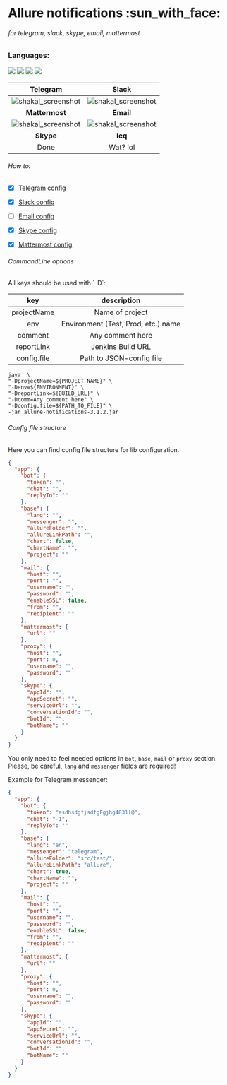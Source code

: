 <h1>Allure notifications :sun_with_face:</h1>
<h6>for telegram, slack, skype, email, mattermost</h6>

<h3>Languages:</h3>

![](readme_images/languages/United-Kingdom.png) ![](readme_images/languages/France.png) ![](readme_images/languages/Russia.png) ![](readme_images/languages/Ukraine.png)</h5>

| Telegram | Slack |
:-------------------------:|:-------------------------:
![shakal_screenshot](readme_images/telegram-en.png) | ![shakal_screenshot](readme_images/slack-en.png)
| **Mattermost** | **Email** |
![shakal_screenshot](readme_images/mattermost-ru.png) | ![shakal_screenshot](readme_images/email_en.png) 
| **Skype** | **Icq**  |
| Done | Wat? lol |


<h6>How to:</h6>

- [x] [Telegram config](https://github.com/qa-guru/allure-notifications/wiki/Telegram-configuration)
- [x] [Slack config](https://github.com/qa-guru/allure-notifications/wiki/Slack-configuration)
- [ ] [Email config](https://github.com/qa-guru/allure-notifications/wiki/Email-configuration)
- [x] [Skype config](https://github.com/qa-guru/allure-notifications/wiki/Skype-Bot-Configuration)
- [x] [Mattermost config](https://github.com/qa-guru/allure-notifications/wiki/Skype-configuration)


<h6>CommandLine options</h6>
All keys should be used with `-D`: <br/> 

| key | description | 
|:---:| :---------: |
| projectName | Name of project |
| env | Environment (Test, Prod, etc.) name |
| comment | Any comment here |
| reportLink | Jenkins Build URL |
| config.file | Path to JSON-config file |

```
java  \
"-DprojectName=${PROJECT_NAME}" \
"-Denv=${ENVIRONMENT}" \
"-DreportLink=${BUILD_URL}" \
"-Dcomm=Any comment here" \
"-Dconfig.file=${PATH_TO_FILE}" \
-jar allure-notifications-3.1.2.jar
```

<h6>Config file structure</h6>
Here you can find config file structure for lib configuration.

```json
{
  "app": {
    "bot": {
      "token": "",
      "chat": "",
      "replyTo": ""
    },
    "base": {
      "lang": "",
      "messenger": "",
      "allureFolder": "",
      "allureLinkPath": "",
      "chart": false,
      "chartName": "",
      "project": ""
    },
    "mail": {
      "host": "",
      "port": "",
      "username": "",
      "password": "",
      "enableSSL": false,
      "from": "",
      "recipient": ""
    },
    "mattermost": {
      "url": ""
    },
    "proxy": {
      "host": "",
      "port": 0,
      "username": "",
      "password": ""
    },
    "skype": {
      "appId": "",
      "appSecret": "",
      "serviceUrl": "",
      "conversationId": "",
      "botId": "",
      "botName": ""
    }
  }
}
```
You only need to feel needed options in `bot`, `base`, `mail` or `proxy` section. Please, be careful, `lang` and `messenger` fields are required!

Example for Telegram messenger:
```json
{
  "app": {
    "bot": {
      "token": "asdhsdgfjsdfgFgjhg4831)@",
      "chat": "-1",
      "replyTo": ""
    },
    "base": {
      "lang": "en",
      "messenger": "telegram",
      "allureFolder": "src/test/",
      "allureLinkPath": "allure",
      "chart": true,
      "chartName": "",
      "project": ""
    },
    "mail": {
      "host": "",
      "port": "",
      "username": "",
      "password": "",
      "enableSSL": false,
      "from": "",
      "recipient": ""
    },
    "mattermost": {
      "url": ""
    },
    "proxy": {
      "host": "",
      "port": 0,
      "username": "",
      "password": ""
    },
    "skype": {
      "appId": "",
      "appSecret": "",
      "serviceUrl": "",
      "conversationId": "",
      "botId": "",
      "botName": ""
    }
  }
}
```
